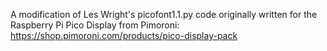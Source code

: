 A modification of Les Wright's picofont1.1.py code originally written for the Raspberry Pi Pico Display from Pimoroni: https://shop.pimoroni.com/products/pico-display-pack
